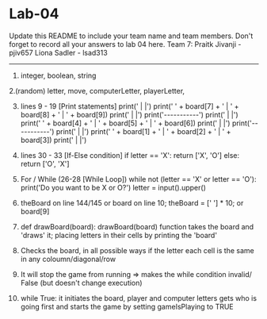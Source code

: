 # Lab-04

Update this README to include your team name and team members. Don't forget to record all your answers to lab 04 here.
Team 7:
Praitk Jivanji - pjiv657
Liona Sadler - lsad313

----------------------------------------------------------------------------------------------------------------------
1. integer, boolean, string

2.(random)
letter,
move,
computerLetter,
playerLetter,

3. lines 9 - 19 [Print statements]
 print('   |   |')
 print(' ' + board[7] + ' | ' + board[8] + ' | ' + board[9])
 print('   |   |')
 print('-----------')
 print('   |   |')
 print(' ' + board[4] + ' | ' + board[5] + ' | ' + board[6])
 print('   |   |')
 print('-----------')
 print('   |   |')
 print(' ' + board[1] + ' | ' + board[2] + ' | ' + board[3])
 print('   |   |')

4. lines 30 - 33 [If-Else condition]
 if letter == 'X':
  return ['X', 'O']
 else:
  return ['O', 'X']
  
5. For / While (26-28 [While Loop])
 while not (letter == 'X' or letter == 'O'):
  print('Do you want to be X or O?')
  letter = input().upper()

6. theBoard on line 144/145 or board on line 10;
  theBoard = [' '] * 10;
  or board[9]
  

7. def drawBoard(board):
drawBoard(board)
function takes the board and 'draws' it; placing letters in their cells by printing the 'board'

8. Checks the board, in all possible ways if the letter each cell is the same in any coloumn/diagonal/row

9. It will stop the game from running => makes the while condition invalid/ False (but doesn't change execution)


10. while True:
it initiates the board, player and computer letters
gets who is going first
and starts the game by setting gameIsPlaying to TRUE


